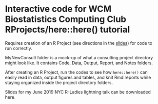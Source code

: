 # Interactive code for WCM Biostatistics Computing Club RProjects/here::here() tutorial

Requires creation of an R Project (see directions in the [slides](https://github.com/hoffmakl/Rproj-here-tutorial/blob/master/MyNewConsult/Notes/Rproject_here_slides.pdf)) for code to run correctly.

MyNewConsult folder is a mock-up of what a consulting project directory might look like. It contains Code, Data, Output, Report, and Notes folders.

After creating an R Project, run the codes to see how `here::here()` can easily read in data, output figures and tables, and knit Rmd reports while staying organized inside the project directory folders.

Slides for my June 2019 NYC R-Ladies lightning talk can be downloaded here.
